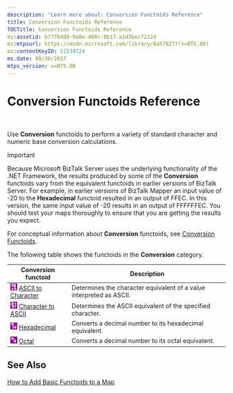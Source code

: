 ```yaml
---
description: "Learn more about: Conversion Functoids Reference"
title: Conversion Functoids Reference
TOCTitle: Conversion Functoids Reference
ms:assetid: b77f6dd9-9a0e-460c-8b17-a1d3bec7212d
ms:mtpsurl: https://msdn.microsoft.com/library/Aa578277(v=BTS.80)
ms:contentKeyID: 51530724
ms.date: 08/30/2017
mtps_version: v=BTS.80
---
```


# Conversion Functoids Reference

 

Use **Conversion** functoids to perform a variety of standard character and numeric base conversion calculations.


> [!IMPORTANT]
> <P>Because Microsoft BizTalk Server uses the underlying functionality of the .NET Framework, the results produced by some of the <STRONG>Conversion</STRONG> functoids vary from the equivalent functoids in earlier versions of BizTalk Server. For example, in earlier versions of BizTalk Mapper an input value of -20 to the <STRONG>Hexadecimal</STRONG> functoid resulted in an output of FFEC. In this version, the same input value of -20 results in an output of FFFFFFEC. You should test your maps thoroughly to ensure that you are getting the results you expect.</P>



For conceptual information about **Conversion** functoids, see [Conversion Functoids](https://msdn.microsoft.com/library/aa547311\(v=bts.80\)).

The following table shows the functoids in the **Conversion** category.

<table>
<thead>
<tr class="header">
<th>Conversion functoid</th>
<th>Description</th>
</tr>
</thead>
<tbody>
<tr class="odd">
<td><img src="images/Aa578043.f5666aab-3a0e-4b89-b99c-2290a736373d(BTS.80).jpeg" alt="Icon that represents the ASCII to Character functoid."/> <a href="ascii-to-character-functoid.md">ASCII to Character</a></td>
<td>Determines the character equivalent of a value interpreted as ASCII.</td>
</tr>
<tr class="even">
<td><img src="images/Aa561886.39dfce53-76e8-47ed-a858-fb7b9d626dcf(BTS.80).jpeg" alt="Icon that represents the Character to ASCII functoid."/> <a href="character-to-ascii-functoid.md">Character to ASCII</a></td>
<td>Determines the ASCII equivalent of the specified character.</td>
</tr>
<tr class="odd">
<td><img src="images/Aa578422.898fb4dd-8e16-480c-8ada-aabfe1f196d9(BTS.80).jpeg" alt="Icon that represents the Hexadecimal functoid."/> <a href="hexadecimal-functoid.md">Hexadecimal</a></td>
<td>Converts a decimal number to its hexadecimal equivalent.</td>
</tr>
<tr class="even">
<td><img src="images/Aa547877.67ce9c32-e259-4a34-88f3-34869443b869(BTS.80).jpeg" alt="Icon that represents the Octal functoid."/> <a href="octal-functoid.md">Octal</a></td>
<td>Converts a decimal number to its octal equivalent.</td>
</tr>
</tbody>
</table>


## See Also

[How to Add Basic Functoids to a Map](https://msdn.microsoft.com/library/aa560635\(v=bts.80\))

